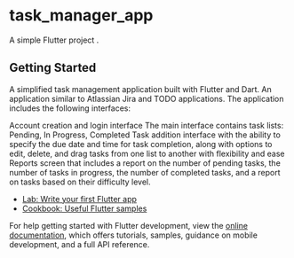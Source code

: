 # task_manager_app

A simple Flutter project  .

## Getting Started

A simplified task management application built with Flutter and Dart.
An application similar to Atlassian Jira and TODO applications.
The application includes the following interfaces:

Account creation and login interface
The main interface contains task lists: Pending, In Progress, Completed
Task addition interface with the ability to specify the due date and time for task completion, along with options to edit, delete, and drag tasks from one list to another with flexibility and ease
Reports screen that includes a report on the number of pending tasks, the number of tasks in progress, the number of completed tasks, and a report on tasks based on their difficulty level.

- [Lab: Write your first Flutter app](https://docs.flutter.dev/get-started/codelab)
- [Cookbook: Useful Flutter samples](https://docs.flutter.dev/cookbook)

For help getting started with Flutter development, view the
[online documentation](https://docs.flutter.dev/), which offers tutorials,
samples, guidance on mobile development, and a full API reference.
